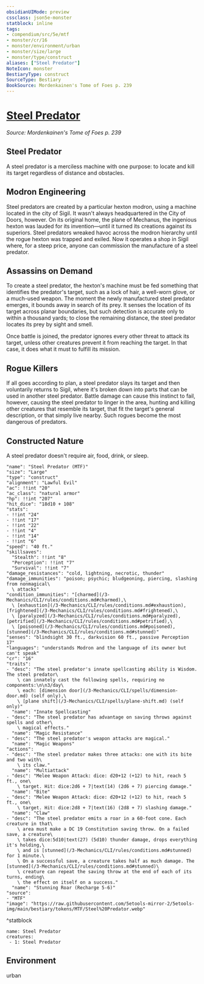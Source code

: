 ```yaml
---
obsidianUIMode: preview
cssclass: json5e-monster
statblock: inline
tags:
- compendium/src/5e/mtf
- monster/cr/16
- monster/environment/urban
- monster/size/large
- monster/type/construct
aliases: ["Steel Predator"]
NoteIcon: monster
BestiaryType: construct
SourceType: Bestiary
BookSource: Mordenkainen's Tome of Foes p. 239
---
```

# [Steel Predator](3-Mechanics\CLI\bestiary\construct/steel-predator-mtf.md)
*Source: Mordenkainen's Tome of Foes p. 239*  

## Steel Predator

A steel predator is a merciless machine with one purpose: to locate and kill its target regardless of distance and obstacles.

## Modron Engineering

Steel predators are created by a particular hexton modron, using a machine located in the city of Sigil. It wasn't always headquartered in the City of Doors, however. On its original home, the plane of Mechanus, the ingenious hexton was lauded for its invention—until it turned its creations against its superiors. Steel predators wreaked havoc across the modron hierarchy until the rogue hexton was trapped and exiled. Now it operates a shop in Sigil where, for a steep price, anyone can commission the manufacture of a steel predator.

## Assassins on Demand

To create a steel predator, the hexton's machine must be fed something that identifies the predator's target, such as a lock of hair, a well-worn glove, or a much-used weapon. The moment the newly manufactured steel predator emerges, it bounds away in search of its prey. It senses the location of its target across planar boundaries, but such detection is accurate only to within a thousand yards; to close the remaining distance, the steel predator locates its prey by sight and smell.

Once battle is joined, the predator ignores every other threat to attack its target, unless other creatures prevent it from reaching the target. In that case, it does what it must to fulfill its mission.

## Rogue Killers

If all goes according to plan, a steel predator slays its target and then voluntarily returns to Sigil, where it's broken down into parts that can be used in another steel predator. Battle damage can cause this instinct to fail, however, causing the steel predator to linger in the area, hunting and killing other creatures that resemble its target, that fit the target's general description, or that simply live nearby. Such rogues become the most dangerous of predators.

## Constructed Nature

A steel predator doesn't require air, food, drink, or sleep.

```statblock
"name": "Steel Predator (MTF)"
"size": "Large"
"type": "construct"
"alignment": "Lawful Evil"
"ac": !!int "20"
"ac_class": "natural armor"
"hp": !!int "207"
"hit_dice": "18d10 + 108"
"stats":
- !!int "24"
- !!int "17"
- !!int "22"
- !!int "4"
- !!int "14"
- !!int "6"
"speed": "40 ft."
"skillsaves":
  "Stealth": !!int "8"
  "Perception": !!int "7"
  "Survival": !!int "7"
"damage_resistances": "cold, lightning, necrotic, thunder"
"damage_immunities": "poison; psychic; bludgeoning, piercing, slashing from nonmagical\
  \ attacks"
"condition_immunities": "[charmed](/3-Mechanics/CLI/rules/conditions.md#charmed),\
  \ [exhaustion](/3-Mechanics/CLI/rules/conditions.md#exhaustion), [frightened](/3-Mechanics/CLI/rules/conditions.md#frightened),\
  \ [paralyzed](/3-Mechanics/CLI/rules/conditions.md#paralyzed), [petrified](/3-Mechanics/CLI/rules/conditions.md#petrified),\
  \ [poisoned](/3-Mechanics/CLI/rules/conditions.md#poisoned), [stunned](/3-Mechanics/CLI/rules/conditions.md#stunned)"
"senses": "blindsight 30 ft., darkvision 60 ft., passive Perception 17"
"languages": "understands Modron and the language of its owner but can't speak"
"cr": "16"
"traits":
- "desc": "The steel predator's innate spellcasting ability is Wisdom. The steel predator\
    \ can innately cast the following spells, requiring no components:\n\n3/day\
    \ each: [dimension door](/3-Mechanics/CLI/spells/dimension-door.md) (self only),\
    \ [plane shift](/3-Mechanics/CLI/spells/plane-shift.md) (self only)"
  "name": "Innate Spellcasting"
- "desc": "The steel predator has advantage on saving throws against spells and other\
    \ magical effects."
  "name": "Magic Resistance"
- "desc": "The steel predator's weapon attacks are magical."
  "name": "Magic Weapons"
"actions":
- "desc": "The steel predator makes three attacks: one with its bite and two with\
    \ its claw."
  "name": "Multiattack"
- "desc": "Melee Weapon Attack: dice: d20+12 (+12) to hit, reach 5 ft., one\
    \ target. Hit: dice:2d6 + 7|text(14) (2d6 + 7) piercing damage."
  "name": "Bite"
- "desc": "Melee Weapon Attack: dice: d20+12 (+12) to hit, reach 5 ft., one\
    \ target. Hit: dice:2d8 + 7|text(16) (2d8 + 7) slashing damage."
  "name": "Claw"
- "desc": "The steel predator emits a roar in a 60-foot cone. Each creature in that\
    \ area must make a DC 19 Constitution saving throw. On a failed save, a creature\
    \ takes dice:5d10|text(27) (5d10) thunder damage, drops everything it's holding,\
    \ and is [stunned](/3-Mechanics/CLI/rules/conditions.md#stunned) for 1 minute.\
    \ On a successful save, a creature takes half as much damage. The [stunned](/3-Mechanics/CLI/rules/conditions.md#stunned)\
    \ creature can repeat the saving throw at the end of each of its turns, ending\
    \ the effect on itself on a success."
  "name": "Stunning Roar (Recharge 5-6)"
"source":
- "MTF"
"image": "https://raw.githubusercontent.com/5etools-mirror-2/5etools-img/main/bestiary/tokens/MTF/Steel%20Predator.webp"
```
^statblock

```encounter-table
name: Steel Predator
creatures:
 - 1: Steel Predator
```

## Environment

urban